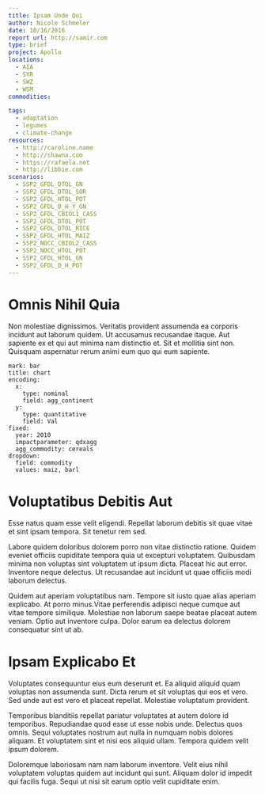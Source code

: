 ```yaml
---
title: Ipsam Unde Qui
author: Nicole Schmeler
date: 10/16/2016
report url: http://samir.com
type: brief
project: Apollo
locations:
  - AIA
  - SYR
  - SWZ
  - WSM
commodities:

tags:
  - adaptation
  - legumes
  - climate-change
resources:
  - http://caroline.name
  - http://shawna.com
  - https://rafaela.net
  - http://libbie.com
scenarios:
  - SSP2_GFDL_DTOL_GN
  - SSP2_GFDL_DTOL_SOR
  - SSP2_GFDL_HTOL_POT
  - SSP2_GFDL_D_H_Y_GN
  - SSP2_GFDL_CBIOL1_CASS
  - SSP2_GFDL_DTOL_POT
  - SSP2_GFDL_DTOL_RICE
  - SSP2_GFDL_HTOL_MAIZ
  - SSP2_NOCC_CBIOL2_CASS
  - SSP2_NOCC_HTOL_POT
  - SSP2_GFDL_HTOL_GN
  - SSP2_GFDL_D_H_POT
---
```

# Omnis Nihil Quia
Non molestiae dignissimos. Veritatis provident assumenda ea corporis incidunt aut laborum quidem. Ut accusamus recusandae itaque. Aut sapiente ex et qui aut minima nam distinctio et. Sit et mollitia sint non. Quisquam aspernatur rerum animi eum quo qui eum sapiente.

```vis
mark: bar
title: chart
encoding:
  x:
    type: nominal
    field: agg_continent
  y:
    type: quantitative
    field: Val
fixed:
  year: 2010
  impactparameter: qdxagg
  agg_commodity: cereals
dropdown:
  field: commodity
  values: maiz, barl
```

# Voluptatibus Debitis Aut
Esse natus quam esse velit eligendi. Repellat laborum debitis sit quae vitae et sint ipsam tempora. Sit tenetur rem sed.
 Labore quidem doloribus dolorem porro non vitae distinctio ratione. Quidem eveniet officiis cupiditate tempora quia ut excepturi voluptatem. Quibusdam minima non voluptas sint voluptatem ut ipsum dicta. Placeat hic aut error. Inventore neque delectus. Ut recusandae aut incidunt ut quae officiis modi laborum delectus.
 Quidem aut aperiam voluptatibus nam. Tempore sit iusto quae alias aperiam explicabo. At porro minus.Vitae perferendis adipisci neque cumque aut vitae tempore similique. Molestiae non laborum saepe beatae placeat autem veniam. Optio aut inventore culpa. Dolor earum ea delectus dolorem consequatur sint ut ab.

# Ipsam Explicabo Et
Voluptates consequuntur eius eum deserunt et. Ea aliquid aliquid quam voluptas non assumenda sunt. Dicta rerum et sit voluptas qui eos et vero. Sed unde aut est vero et placeat repellat. Molestiae voluptatum provident.
 Temporibus blanditiis repellat pariatur voluptates at autem dolore id temporibus. Repudiandae quod esse ut esse nobis unde. Delectus quos omnis. Sequi voluptates nostrum aut nulla in numquam nobis dolores aliquam. Et voluptatem sint et nisi eos aliquid ullam. Tempora quidem velit ipsum dolorem.
 Doloremque laboriosam nam nam laborum inventore. Velit eius nihil voluptatem voluptas quidem aut incidunt qui sunt. Aliquam dolor id impedit qui facilis fuga. Sequi ut nisi sit earum optio velit cupiditate enim.
